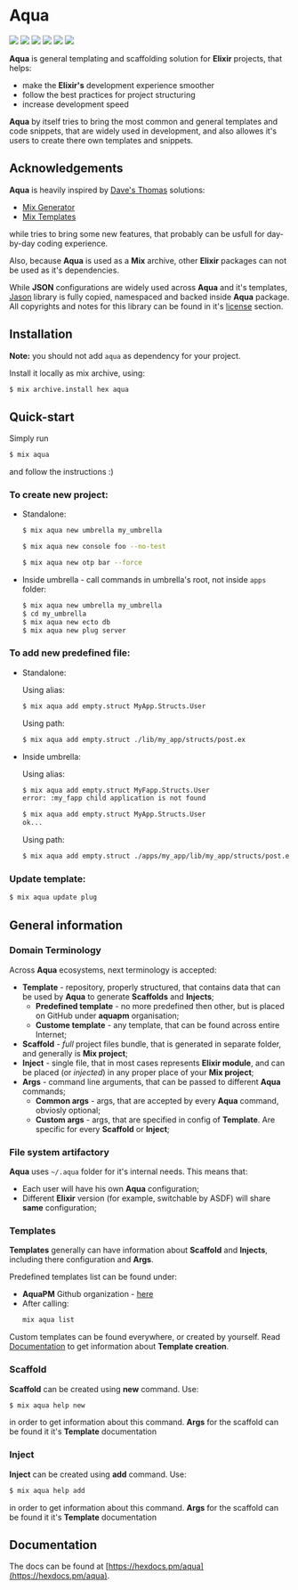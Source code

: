 # Aqua
[![](https://img.shields.io/hexpm/dt/aqua.svg?style=for-the-badge)](https://hex.pm/packages/aqua) [![](https://img.shields.io/hexpm/v/aqua.svg?style=for-the-badge)](https://hex.pm/packages/aqua) [![](https://img.shields.io/hexpm/l/aqua.svg?style=for-the-badge)](https://hex.pm/packages/aqua) [![](https://img.shields.io/travis/aquapm/aqua.svg?style=for-the-badge)](https://travis-ci.com/aquapm/aqua) [![](https://img.shields.io/github/last-commit/aquapm/aqua.svg?style=for-the-badge)](https://github.com/aquapm/aqua/commits) [![](https://img.shields.io/maintenance/yes/2019.svg?style=for-the-badge)](https://github.com/aquapm/aqua)

**Aqua** is general templating and scaffolding solution for **Elixir** projects,
that helps:

* make the **Elixir's** development experience smoother
* follow the best practices for project structuring
* increase development speed

**Aqua** by itself tries to bring the most common and general templates and code snippets, that are widely used in development,
and also allowes it's users to create there own templates and snippets.

## Acknowledgements

**Aqua** is heavily inspired by [Dave's Thomas](https://pragdave.me) solutions:

* [Mix Generator](https://github.com/pragdave/mix_generator)
* [Mix Templates](https://github.com/pragdave/mix_templates)

while tries to bring some new features, that probably can be usfull for day-by-day coding experience.

Also, because **Aqua** is used as a **Mix** archive, other **Elixir** packages can not be used as it's dependencies.

While **JSON** configurations are widely used across **Aqua** and it's templates, 
[Jason](https://github.com/michalmuskala/jason) library is fully copied, namespaced and backed inside **Aqua** package.
All copyrights and notes for this library can be found in it's [license](https://github.com/michalmuskala/jason/blob/master/LICENSE) section.

## Installation

**Note:** you should not add `aqua` as dependency for your project.

Install it locally as mix archive, using:

```bash
$ mix archive.install hex aqua
```

## Quick-start

Simply run
```bash
$ mix aqua
```
and follow the instructions :)


### To create new project:

* Standalone:

    ```bash
    $ mix aqua new umbrella my_umbrella
    ```

    ```bash
    $ mix aqua new console foo --no-test
    ```

    ```bash
    $ mix aqua new otp bar --force
    ```
    
* Inside umbrella - call commands in umbrella's root, not inside `apps` folder:

    ```bash
    $ mix aqua new umbrella my_umbrella
    $ cd my_umbrella
    $ mix aqua new ecto db
    $ mix aqua new plug server
    ```

### To add new predefined file:

* Standalone:

    Using alias:

    ```bash
    $ mix aqua add empty.struct MyApp.Structs.User
    ```

    Using path:
    ```bash
    $ mix aqua add empty.struct ./lib/my_app/structs/post.ex
    ```

* Inside umbrella:

    Using alias:

    ```bash
    $ mix aqua add empty.struct MyFapp.Structs.User
    error: :my_fapp child application is not found

    $ mix aqua add empty.struct MyApp.Structs.User
    ok...
    ```

    Using path:
    ```bash
    $ mix aqua add empty.struct ./apps/my_app/lib/my_app/structs/post.ex --force
    ```

### Update template:

```bash
$ mix aqua update plug
```

## General information

### Domain Terminology

Across **Aqua** ecosystems, next terminology is accepted:

* **Template** - repository, properly structured, that contains data that can be used by **Aqua** to generate **Scaffolds** and **Injects**;
    * **Predefined template** - no more predefined then other, but is placed on GitHub under **aquapm** organisation;
    * **Custome template** - any template, that can be found across entire Internet;
* **Scaffold** - *full* project files bundle, that is generated in separate folder, and generally is **Mix project**;
* **Inject** - single file, that in most cases represents **Elixir module**, and can be placed (or *injected*) in any proper place of your **Mix project**;
* **Args** - command line arguments, that can be passed to different **Aqua** commands;
    * **Common args** - args, that are accepted by every **Aqua** command, obviosly optional;
    * **Custom args** - args, that are specified in config of **Template**. Are specific for every **Scaffold** or **Inject**;

### File system artifactory

**Aqua** uses `~/.aqua` folder for it's internal needs. This means that:

* Each user will have his own **Aqua** configuration;
* Different **Elixir** version (for example, switchable by ASDF) will share **same** configuration;

### Templates

**Templates** generally can have information about **Scaffold** and **Injects**, including there configuration and **Args**.

Predefined templates list can be found under:

* **AquaPM** Github organization - [here](https://github.com/aquapm)
* After calling:
  ```bash
  mix aqua list
  ```

Custom templates can be found everywhere, or created by yourself. Read [Documentation](#documentation) to get information about **Template creation**.

### Scaffold

**Scaffold** can be created using **new** command. Use:

```bash
$ mix aqua help new
```

in order to get information about this command. **Args** for the scaffold can be found it it's **Template** documentation

### Inject

**Inject** can be created using **add** command. Use:

```bash
$ mix aqua help add
```

in order to get information about this command. **Args** for the scaffold can be found it it's **Template** documentation


## Documentation

The docs can be found at [https://hexdocs.pm/aqua](https://hexdocs.pm/aqua).
